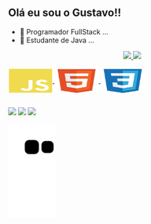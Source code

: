 ## Olá eu sou o Gustavo!!


- 🔭 Programador FullStack ...
- 🌱 Estudante de Java ...

<div align="center">
  <a href="https://github.com/XfireX157">
  <img height="180em" src="https://github-readme-stats.vercel.app/api?username=XfireX157&show_icons=true&theme=radical&include_all_commits=true&count_private=true"/>
  <img height="180em" src="https://github-readme-stats.vercel.app/api/top-langs/?username=XfireX157&layout=compact&langs_count=7&theme=radical"/>
</div>
  
 <div style="display: inline_block"><br>
  <img align="center" alt="Gusta-Js" height="50" width="90" src="https://raw.githubusercontent.com/devicons/devicon/master/icons/javascript/javascript-plain.svg">
  <img align="center" alt="Gusta-HTML" height="50" width="90" src="https://raw.githubusercontent.com/devicons/devicon/master/icons/html5/html5-original.svg">
  <img align="center" alt="Gusta-CSS" height="50" width="90" src="https://raw.githubusercontent.com/devicons/devicon/master/icons/css3/css3-original.svg">       
</div>
  
  ##
  
  
  <div> 
  <a href="https://www.instagram.com/gusttavo_draw/" target="_blank"><img src="https://img.shields.io/badge/-Instagram-%23E4405F?style=for-the-badge&logo=instagram&logoColor=white"  target="_blank"></a>
  <a href = "mailto:gustavopereirafacal@gmail"><img src="https://img.shields.io/badge/-Gmail-%23333?style=for-the-badge&logo=gmail&logoColor=white" target="_blank"></a>
  <a href="https://www.linkedin.com/in/gustavo-pereira-martins-64ba221a1/" target="_blank"><img src="https://img.shields.io/badge/-LinkedIn-%230077B5?style=for-the-badge&logo=linkedin&logoColor=white" target="_blank"></a> 
 
  ![Snake animation](https://github.com/rafaballerini/rafaballerini/blob/output/github-contribution-grid-snake.svg)

</div>

  
